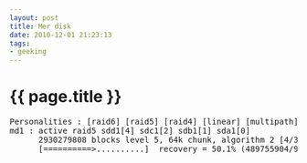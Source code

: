 ```yaml
---
layout: post
title: Mer disk
date: 2010-12-01 21:23:13
tags: 
- geeking
---
```


{{ page.title }}
================

<pre>Personalities : [raid6] [raid5] [raid4] [linear] [multipath] [raid0] [raid1] [raid10]
md1 : active raid5 sdd1[4] sdc1[2] sdb1[1] sda1[0]
      2930279808 blocks level 5, 64k chunk, algorithm 2 [4/3] [UUU_]
      [==========>..........]  recovery = 50.1% (489755904/976759936) finish=101.6min speed=79848K/sec</pre>